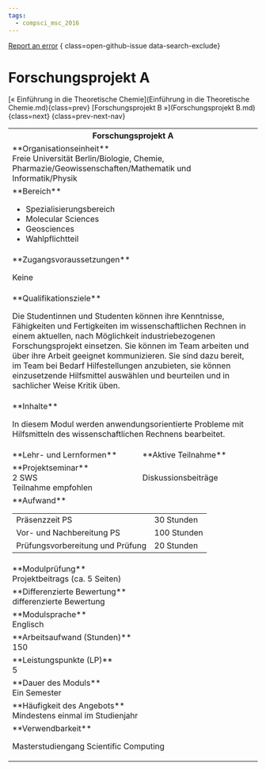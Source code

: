 ```yaml
---
tags:
  - compsci_msc_2016
---
```

[Report an error](https://github.com/SGSSGene/FUB-SUP/issues/new?title=Error%20in%20%22Forschungsprojekt%20A%22&body=There%20seems%20to%20be%20an%20error%20in%20module%20%22Forschungsprojekt%20A%22%2E%0A%0A%3CDescribe%20here%20a%20slightly%20more%20detailed%20description%20of%20what%20is%20wrong%3E&labels=bug)
{ class=open-github-issue data-search-exclude}

# Forschungsprojekt A

[« Einführung in die Theoretische Chemie](Einführung in die Theoretische Chemie.md){class=prev}
[Forschungsprojekt B »](Forschungsprojekt B.md){class=next}
{class=prev-next-nav}

<table markdown id="moduledesc">
<tr markdown class="moduledesc_head"><th colspan="2">Forschungsprojekt A </th></tr>
<tr markdown><td colspan="2">**Organisationseinheit**   <br>Freie Universität Berlin/Biologie, Chemie, Pharmazie/Geowissenschaften/Mathematik und Informatik/Physik</td></tr>

<tr markdown><td colspan="2">**Bereich**<br>


- Spezialisierungsbereich
- Molecular Sciences
- Geosciences
- Wahlpflichtteil

</td></tr>

<tr markdown><td colspan="2">**Zugangsvoraussetzungen** <br>

Keine


</td></tr>
<tr markdown><td colspan="2">**Qualifikationsziele**    <br>

Die Studentinnen und Studenten können ihre Kenntnisse, Fähigkeiten und
Fertigkeiten im wissenschaftlichen Rechnen in einem aktuellen, nach
Möglichkeit industriebezogenen Forschungsprojekt einsetzen. Sie können im
Team arbeiten und über ihre Arbeit geeignet kommunizieren. Sie sind dazu
bereit, im Team bei Bedarf Hilfestellungen anzubieten, sie können
einzusetzende Hilfsmittel auswählen und beurteilen und in sachlicher Weise
Kritik üben.


</td></tr>
<tr markdown><td colspan="2">**Inhalte**                <br>

In diesem Modul werden anwendungsorientierte Probleme mit Hilfsmitteln des
wissenschaftlichen Rechnens bearbeitet.


</td></tr>

<tr markdown><td>**Lehr- und Lernformen**</td><td>**Aktive Teilnahme**</td></tr>
<tr markdown><td> **Projektseminar** <br>2 SWS <br> Teilnahme empfohlen</td><td>

Diskussionsbeiträge
</td></tr>
<tr markdown><td colspan="2">**Aufwand**                <br>
<table class="aufwand_table">
<tr><td>Präsenzzeit PS</td><td>30 Stunden</td></tr>
<tr><td>Vor- und Nachbereitung PS</td><td>100 Stunden</td></tr>
<tr><td>Prüfungsvorbereitung und Prüfung</td><td>20 Stunden</td></tr>
</table>

</td></tr>
<tr markdown><td colspan="2">**Modulprüfung**             <br>Projektbeitrags (ca. 5 Seiten)


</td></tr>
<tr markdown><td colspan="2">**Differenzierte Bewertung** <br>differenzierte Bewertung

</td></tr>
<tr markdown><td colspan="2">**Modulsprache**             <br>Englisch</td></tr>
<tr markdown><td colspan="2">**Arbeitsaufwand (Stunden)** <br>150</td></tr>
<tr markdown><td colspan="2">**Leistungspunkte (LP)**     <br>5</td></tr>
<tr markdown><td colspan="2">**Dauer des Moduls**         <br>Ein Semester</td></tr>
<tr markdown><td colspan="2">**Häufigkeit des Angebots**  <br>Mindestens einmal im Studienjahr</td></tr>
<tr markdown><td colspan="2">**Verwendbarkeit**           <br>

Masterstudiengang Scientific Computing


</td></tr>

</table>

